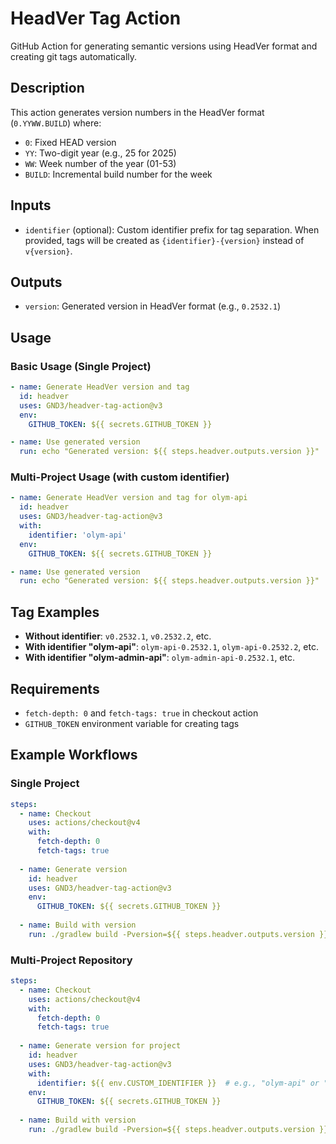 # HeadVer Tag Action

GitHub Action for generating semantic versions using HeadVer format and creating git tags automatically.

## Description

This action generates version numbers in the HeadVer format (`0.YYWW.BUILD`) where:
- `0`: Fixed HEAD version
- `YY`: Two-digit year (e.g., 25 for 2025)
- `WW`: Week number of the year (01-53)
- `BUILD`: Incremental build number for the week

## Inputs

- `identifier` (optional): Custom identifier prefix for tag separation. When provided, tags will be created as `{identifier}-{version}` instead of `v{version}`.

## Outputs

- `version`: Generated version in HeadVer format (e.g., `0.2532.1`)

## Usage

### Basic Usage (Single Project)
```yaml
- name: Generate HeadVer version and tag
  id: headver
  uses: GND3/headver-tag-action@v3
  env:
    GITHUB_TOKEN: ${{ secrets.GITHUB_TOKEN }}

- name: Use generated version
  run: echo "Generated version: ${{ steps.headver.outputs.version }}"
```

### Multi-Project Usage (with custom identifier)
```yaml
- name: Generate HeadVer version and tag for olym-api
  id: headver
  uses: GND3/headver-tag-action@v3
  with:
    identifier: 'olym-api'
  env:
    GITHUB_TOKEN: ${{ secrets.GITHUB_TOKEN }}

- name: Use generated version
  run: echo "Generated version: ${{ steps.headver.outputs.version }}"
```

## Tag Examples

- **Without identifier**: `v0.2532.1`, `v0.2532.2`, etc.
- **With identifier "olym-api"**: `olym-api-0.2532.1`, `olym-api-0.2532.2`, etc.
- **With identifier "olym-admin-api"**: `olym-admin-api-0.2532.1`, etc.

## Requirements

- `fetch-depth: 0` and `fetch-tags: true` in checkout action
- `GITHUB_TOKEN` environment variable for creating tags

## Example Workflows

### Single Project
```yaml
steps:
  - name: Checkout
    uses: actions/checkout@v4
    with:
      fetch-depth: 0
      fetch-tags: true
      
  - name: Generate version
    id: headver
    uses: GND3/headver-tag-action@v3
    env:
      GITHUB_TOKEN: ${{ secrets.GITHUB_TOKEN }}
      
  - name: Build with version
    run: ./gradlew build -Pversion=${{ steps.headver.outputs.version }}
```

### Multi-Project Repository
```yaml
steps:
  - name: Checkout
    uses: actions/checkout@v4
    with:
      fetch-depth: 0
      fetch-tags: true
      
  - name: Generate version for project
    id: headver
    uses: GND3/headver-tag-action@v3
    with:
      identifier: ${{ env.CUSTOM_IDENTIFIER }}  # e.g., "olym-api" or "olym-admin-api"
    env:
      GITHUB_TOKEN: ${{ secrets.GITHUB_TOKEN }}
      
  - name: Build with version
    run: ./gradlew build -Pversion=${{ steps.headver.outputs.version }}
```